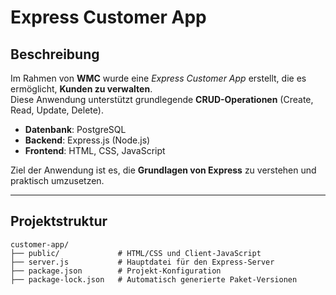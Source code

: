 # Express Customer App

## Beschreibung

Im Rahmen von **WMC** wurde eine *Express Customer App* erstellt, die es ermöglicht, **Kunden zu verwalten**.  
Diese Anwendung unterstützt grundlegende **CRUD-Operationen** (Create, Read, Update, Delete).  

- **Datenbank**: PostgreSQL  
- **Backend**: Express.js (Node.js)  
- **Frontend**: HTML, CSS, JavaScript  

Ziel der Anwendung ist es, die **Grundlagen von Express** zu verstehen und praktisch umzusetzen.

---

## Projektstruktur
```
customer-app/
├── public/             # HTML/CSS und Client-JavaScript
├── server.js           # Hauptdatei für den Express-Server
├── package.json        # Projekt-Konfiguration
├── package-lock.json   # Automatisch generierte Paket-Versionen
```

